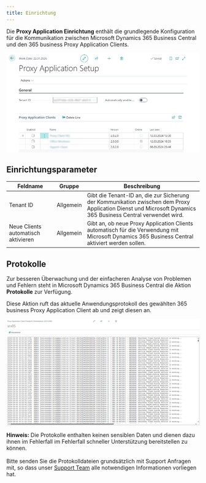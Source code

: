 ```yaml
---
title: Einrichtung
---
```


Die **Proxy Application Einrichtung** enthält die grundlegende Konfiguration für die Kommunikation zwischen Microsoft Dynamics 365 Business Central und den 365 business Proxy Application Clients.

![Proxy Application Einrichtung](/assets/images/365-business-proxy-application/9c4905bab8db474caa704353d2772447fdcea02339e7dbb5ec2e138974df12dd.png)  

## Einrichtungsparameter

| Feldname | Gruppe | Beschreibung |
| --- | --- | --- |
| Tenant ID | Allgemein | Gibt die Tenant-ID an, die zur Sicherung der Kommunikation zwischen dem Proxy Application Dienst und Microsoft Dynamics 365 Business Central verwendet wird.|
| Neue Clients automatisch aktivieren | Allgemein | Gibt an, ob neue Proxy Application Clients automatisch für die Verwendung mit Microsoft Dynamics 365 Business Central aktiviert werden sollen. |

## Protokolle

Zur besseren Überwachung und der einfacheren Analyse von Problemen und Fehlern steht in Microsoft Dynamics 365 Business Central die Aktion **Protokolle** zur Verfügung.

Diese Aktion ruft das aktuelle Anwendungsprotokoll des gewählten 365 business Proxy Application Client ab und zeigt diesen an.

![365 business Proxy Application Client Protokoll](/assets/images/365-business-proxy-application/366d4823-9bd2-47f0-96bf-b672d18eb033.png)

<div class="alert alert-info">
    <i class="fa-duotone fa-thin fa-lightbulb fa-lg" style="--fa-secondary-color: #00b7c3; --fa-primary-color: #111111;"></i> <strong>Hinweis:</strong> Die Protokolle enthalten keinen sensiblen Daten und dienen dazu ihnen im Fehlerfall im Fehlerfall schneller Unterstützung bereitstellen zu können.<br>
    <br>
    Bitte senden Sie die Protokolldateien grundsätzlich mit Support Anfragen mit, so dass unser <a href="https://365businessdev.atlassian.net/servicedesk" target="_blank">Support Team</a> alle notwendigen Informationen vorliegen hat.
</div>